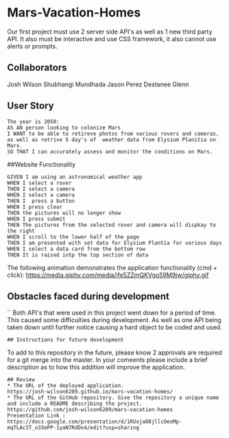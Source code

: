 # Mars-Vacation-Homes
Our first  project must use 2 server side API's as well as 1 new third party API. It also must be interactive and use CSS framework, it also cannot use alerts or prompts. 

## Collaborators
Josh Wilson 
Shubhangi Mundhada
Jason Perez
Destanee Glenn 

## User Story

```
The year is 2050: 
AS AN person looking to colonize Mars
I WANT to be able to retireve photos from various rovers and cameras, as well as retrive 5 day's of  weather data from Elysium Planitia on Mars.  
SO THAT I can accurately assess and monitor the conditions on Mars.
```

##Website Functionality

```
GIVEN I am using an astronomical weather app
WHEN I select a rover
THEN I select a camera
WHEN I select a camera
THEN I  press a button 
WHEN I press clear
THEN the pictures will no longer show
WHEN I press submit
THEN The pictures from the selected rover and camera will dispkay to the right
WHEN I scroll to the lower half of the page 
THEN I am presented with set data for Elysium Plantia for various days
WHEN I select a data card from the bottom row
THEN It is raised intp the top section of data 

```
The following animation demonstrates the application functionality (cmd + click):
https://media.giphy.com/media/ife5ZZmQKVgo59M9jw/giphy.gif
## Obstacles faced during development
``
Both API's that were used in this project went down for a period of time. This caused some difficulties during development. As well as one API being taken down until further notice causing a hard object to be coded and used. 
```
## Instructions for future development
```
To add to this repository in the  future, please know 2 approvals are required for a git merge into the master. In your comeents please include a brief description as to how this addition will improve the  application. 
```
## Review
* The URL of the deployed application.
https://josh-wilson6289.github.io/mars-vacation-homes/
* The URL of the GitHub repository. Give the repository a unique name and include a README describing the project.
https://github.com/josh-wilson6289/mars-vacation-homes   
Presentation Link :
https://docs.google.com/presentation/d/1RUxja08jllcOeoMp-mqTLAcIT_o33ePP-1yaN7RdDx4/edit?usp=sharing
